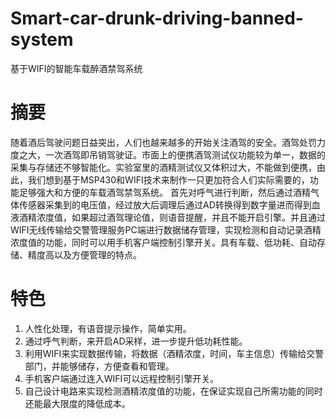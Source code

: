 # Smart-car-drunk-driving-banned-system
基于WIFI的智能车载醉酒禁驾系统
# 摘要
随着酒后驾驶问题日益突出，人们也越来越多的开始关注酒驾的安全。酒驾处罚力度之大，一次酒驾即吊销驾驶证。市面上的便携酒驾测试仪功能较为单一，数据的采集与存储还不够智能化。实验室里的酒精测试仪又体积过大，不能做到便携，由此，我们想到基于MSP430和WIFI技术来制作一只更加符合人们实际需要的，功能足够强大和方便的车载酒驾禁驾系统。
首先对呼气进行判断，然后通过酒精气体传感器采集到的电压值，经过放大后调理后通过AD转换得到数字量进而得到血液酒精浓度值，如果超过酒驾理论值，则语音提醒，并且不能开启引擎。并且通过WIFI无线传输给交警管理服务PC端进行数据储存管理，实现检测和自动记录酒精浓度值的功能，同时可以用手机客户端控制引擎开关。具有车载、低功耗、自动存储、精度高以及方便管理的特点。
# 特色
1.	人性化处理，有语音提示操作，简单实用。 
2.	通过呼气判断，来开启AD采样，进一步提升低功耗性能。
3.	利用WIFI来实现数据传输，将数据（酒精浓度，时间，车主信息）传输给交警部门，并能够储存，方便查看和管理。
4.	手机客户端通过连入WIFI可以远程控制引擎开关。
5.	自己设计电路来实现检测酒精浓度值的功能，在保证实现自己所需功能的同时还能最大限度的降低成本。

